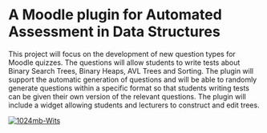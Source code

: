 # A Moodle plugin for Automated Assessment in Data Structures
This project will focus on the development of new question types for Moodle quizzes. The
questions will allow students to write tests about Binary Search Trees, Binary Heaps, AVL
Trees and Sorting. The plugin will support the automatic generation of questions and will
be able to randomly generate questions within a specific format so that students writing tests
can be given their own version of the relevant questions. The plugin will include a widget allowing students and lecturers to construct and edit trees.

[![1024mb-Wits](https://circleci.com/gh/1024mb-Wits/moodle_plugin>.svg?style=shield)](https://app.circleci.com/pipelines/github/1024mb-Wits)
